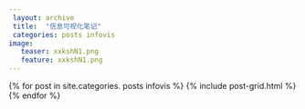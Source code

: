 ```yaml
---
 layout: archive
 title:  "信息可视化笔记"
 categories: posts infovis
image:
   teaser: xxkshN1.png
   feature: xxkshN1.png
---
```


<div class="tiles">
{% for post in site.categories. posts infovis %}
	{% include post-grid.html %}
{% endfor %}
</div><!-- /.tiles 把所有categories 有 posts infovis 的列出来---->